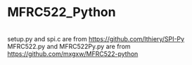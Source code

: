 # MFRC522_Python

<br />setup.py and spi.c are from https://github.com/lthiery/SPI-Py
<br />MFRC522.py and MFRC522Py.py are from https://github.com/mxgxw/MFRC522-python
